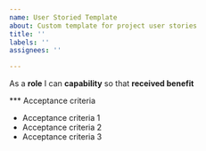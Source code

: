 ```yaml
---
name: User Storied Template
about: Custom template for project user stories
title: ''
labels: ''
assignees: ''

---
```


As a **role** I can **capability** so that **received benefit**

*** Acceptance criteria

- Acceptance criteria 1
- Acceptance criteria 2
- Acceptance criteria 3
